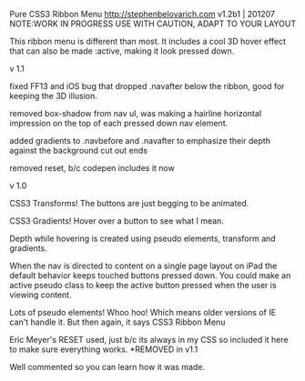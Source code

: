 Pure CSS3 Ribbon Menu 
http://stephenbelovarich.com
v1.2b1 | 201207
NOTE:WORK IN PROGRESS
USE WITH CAUTION, ADAPT TO YOUR LAYOUT

This ribbon menu is different than most. It includes a cool 3D hover effect that can also be made :active, making it look pressed down. 


v 1.1 

fixed FF13 and iOS bug that dropped .navafter below the ribbon, good for keeping the 3D illusion.

removed box-shadow from nav ul, was making a hairline horizontal impression on the top of each pressed down nav element.

added gradients to .navbefore and .navafter to emphasize their depth against the background cut out ends

removed reset, b/c codepen includes it now

v 1.0

CSS3 Transforms! The buttons are just begging to be animated.

CSS3 Gradients! Hover over a button to see what I mean.

Depth while hovering is created using pseudo elements, transform and gradients.

When the nav is directed to content on a single page layout on iPad the default behavior keeps touched buttons pressed down. You could make an active pseudo class to keep the active button pressed when the user is viewing content.

Lots of pseudo elements! Whoo hoo! Which means older versions of IE can't handle it. But then again, it says CSS3 Ribbon Menu

Eric Meyer's RESET used, just b/c its always in my CSS so included it here to make sure everything works. *REMOVED in v1.1

Well commented so you can learn how it was made.

